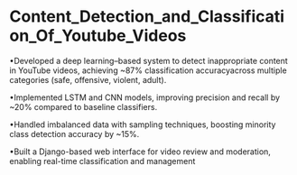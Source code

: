 # Content_Detection_and_Classification_Of_Youtube_Videos
•Developed a deep learning–based system to detect inappropriate content in YouTube videos, achieving ~87% classification accuracyacross multiple categories (safe, offensive, violent, adult).

•Implemented LSTM and CNN models, improving precision and recall by ~20% compared to baseline classifiers.

•Handled imbalanced data with sampling techniques, boosting minority class detection accuracy by ~15%.

•Built a Django-based web interface for video review and moderation, enabling real-time classification and management
